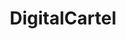 ---
title: DigitalCartel
crosslinks:
- autotldr
- conspiracy
- Electromagnetics
- OldSchoolCool
- ShrugLifeSyndicate
- C_S_T
- TargetedEnergyWeapons
- WTF
- OutOfTheLoop
---